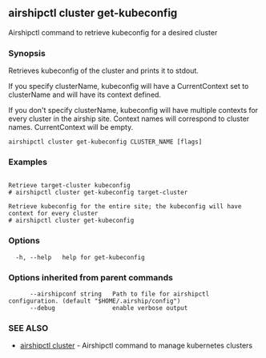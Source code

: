 ## airshipctl cluster get-kubeconfig

Airshipctl command to retrieve kubeconfig for a desired cluster

### Synopsis

Retrieves kubeconfig of the cluster and prints it to stdout.

If you specify clusterName, kubeconfig will have a CurrentContext set to clusterName and
will have its context defined.

If you don't specify clusterName, kubeconfig will have multiple contexts for every cluster
in the airship site. Context names will correspond to cluster names. CurrentContext will be empty.


```
airshipctl cluster get-kubeconfig CLUSTER_NAME [flags]
```

### Examples

```

Retrieve target-cluster kubeconfig
# airshipctl cluster get-kubeconfig target-cluster

Retrieve kubeconfig for the entire site; the kubeconfig will have context for every cluster
# airshipctl cluster get-kubeconfig

```

### Options

```
  -h, --help   help for get-kubeconfig
```

### Options inherited from parent commands

```
      --airshipconf string   Path to file for airshipctl configuration. (default "$HOME/.airship/config")
      --debug                enable verbose output
```

### SEE ALSO

* [airshipctl cluster](airshipctl_cluster.md)	 - Airshipctl command to manage kubernetes clusters

